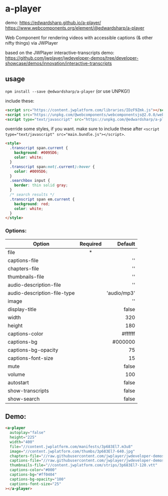 # a-player 

demo: https://edwardsharp.github.io/a-player/  
https://www.webcomponents.org/element/@edwardsharp/a-player  

Web Component for rendering videos with accessible captions (&amp; other nifty things) via JWPlayer

based on the JWPlayer interactive-transcripts demo: https://github.com/jwplayer/jwdeveloper-demos/tree/developer-showcase/demos/innovation/interactive-transcripts

## usage

`npm install --save @edwardsharp/a-player` (or use UNPKG!)

include these:

```html
<script src="https://content.jwplatform.com/libraries/IDzF9Zmk.js"></script>
<script src="https://unpkg.com/@webcomponents/webcomponentsjs@2.0.0/webcomponents-bundle.js"></script>
<script type="text/javascript" src="https://unpkg.com/@edwardsharp/a-player@0.0.15/dist/main.bundle.js"></script>
```

override some styles, if you want. make sure to include these after `<script type="text/javascript" src="main.bundle.js"></script>`.

```html
<style>
  .transcript span.current {
    background: #0095D6;
    color: white;
  }
  .transcript span:not(.current):hover {
    color: #0095D6;
  }
  .searchbox input {
    border: thin solid gray;
  }
  /* search results */
  .transcript span em.current {
    background: red;
    color: white;
  }
</style>
```

### Options:

| Option                     | Required | Default     |
| ---------------------------|:--------:| -----------:|
|file                        | *        |             | 
|captions-file               |          | ''          | 
|chapters-file               |          | ''          | 
|thumbnails-file             |          | ''          | 
|audio-description-file      |          | ''          | 
|audio-description-file-type |          | 'audio/mp3' |
|image                       |          | ''          | 
|display-title               |          | false       | 
|width                       |          | 320         | 
|height                      |          | 180         | 
|captions-color              |          | #ffffff     | 
|captions-bg                 |          | #000000     | 
|captions-bg-opacity         |          | 75          | 
|captions-font-size          |          | 15          | 
|mute                        |          | false       | 
|volume                      |          | 100         | 
|autostart                   |          | false       | 
|show-transcripts            |          | false       |
|show-search                 |          | false       |

## Demo:

<!---
```
<custom-element-demo>
  <template>
    <script src="https://content.jwplatform.com/libraries/IDzF9Zmk.js"></script>
    <script src="https://unpkg.com/@webcomponents/webcomponentsjs@2.0.0/webcomponents-bundle.js"></script>
    <script type="text/javascript" src="https://unpkg.com/@edwardsharp/a-player@0.0.15/dist/main.bundle.js"></script>
    <style>
    .transcript span.current {
      background: #0095D6;
      color: white;
    }
    .transcript span:not(.current):hover {
      color: #0095D6;
    }
    .searchbox input {
      border: thin solid gray;
    }
    /* search results */
    .transcript span em.current {
      background: red;
      color: white;
    }
    </style>
    <next-code-block></next-code-block>
  </template>
</custom-element-demo>
```
-->
```html
<a-player 
  autoplay="false"
  height="225"
  width="400"
  file="//content.jwplatform.com/manifests/3p683El7.m3u8"
  image="//content.jwplatform.com/thumbs/3p683El7-640.jpg"
  chapters-file="//raw.githubusercontent.com/jwplayer/jwdeveloper-demos/master/demos/innovation/interactive-transcripts/assets/chapters.vtt"
  captions-file="//raw.githubusercontent.com/jwplayer/jwdeveloper-demos/master/demos/innovation/interactive-transcripts/assets/captions.vtt"
  thumbnails-file="//content.jwplatform.com/strips/3p683El7-120.vtt"
  captions-color="#000"
  captions-bg="#ff0404"
  captions-bg-opacity="100"
  captions-font-size="25"
></a-player>
```
